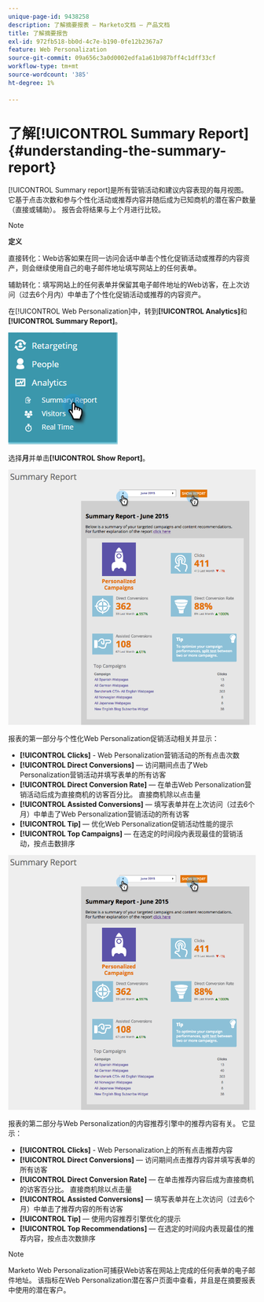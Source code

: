 ```yaml
---
unique-page-id: 9438258
description: 了解摘要报表 — Marketo文档 — 产品文档
title: 了解摘要报告
exl-id: 972fb518-bb0d-4c7e-b190-0fe12b2367a7
feature: Web Personalization
source-git-commit: 09a656c3a0d0002edfa1a61b987bff4c1dff33cf
workflow-type: tm+mt
source-wordcount: '385'
ht-degree: 1%

---
```


# 了解[!UICONTROL Summary Report] {#understanding-the-summary-report}

[!UICONTROL Summary report]是所有营销活动和建议内容表现的每月视图。 它基于点击次数和参与个性化活动或推荐内容并随后成为已知商机的潜在客户数量（直接或辅助）。 报告会将结果与上个月进行比较。

>[!NOTE]
>
>**定义**
>
>直接转化：Web访客如果在同一访问会话中单击个性化促销活动或推荐的内容资产，则会继续使用自己的电子邮件地址填写网站上的任何表单。
>
>辅助转化：填写网站上的任何表单并保留其电子邮件地址的Web访客，在上次访问（过去6个月内）中单击了个性化促销活动或推荐的内容资产。

在[!UICONTROL Web Personalization]中，转到&#x200B;**[!UICONTROL Analytics]**&#x200B;和&#x200B;**[!UICONTROL Summary Report]**。

![](assets/image2016-4-6-10-3a15-3a58.png)

选择&#x200B;**月**&#x200B;并单击&#x200B;**[!UICONTROL Show Report]**。

![](assets/2.png)

报表的第一部分与个性化Web Personalization促销活动相关并显示：

* **[!UICONTROL Clicks]** - Web Personalization营销活动的所有点击次数
* **[!UICONTROL Direct Conversions]** — 访问期间点击了Web Personalization营销活动并填写表单的所有访客
* **[!UICONTROL Direct Conversion Rate]** — 在单击Web Personalization营销活动后成为直接商机的访客百分比。 直接商机除以点击量
* **[!UICONTROL Assisted Conversions]** — 填写表单并在上次访问（过去6个月）中单击了Web Personalization营销活动的所有访客
* **[!UICONTROL Tip]** — 优化Web Personalization促销活动性能的提示
* **[!UICONTROL Top Campaigns]** — 在选定的时间段内表现最佳的营销活动，按点击数排序

![](assets/3.png)

报表的第二部分与Web Personalization的内容推荐引擎中的推荐内容有关。 它显示：

* **[!UICONTROL Clicks]** - Web Personalization上的所有点击推荐内容
* **[!UICONTROL Direct Conversions]** — 访问期间点击推荐内容并填写表单的所有访客
* **[!UICONTROL Direct Conversion Rate]** — 在单击推荐内容后成为直接商机的访客百分比。 直接商机除以点击量
* **[!UICONTROL Assisted Conversions]** — 填写表单并在上次访问（过去6个月）中单击了推荐内容的所有访客
* **[!UICONTROL Tip]** — 使用内容推荐引擎优化的提示
* **[!UICONTROL Top Recommendations]** — 在选定的时间段内表现最佳的推荐内容，按点击次数排序

>[!NOTE]
>
>Marketo Web Personalization可捕获Web访客在网站上完成的任何表单的电子邮件地址。 该指标在Web Personalization潜在客户页面中查看，并且是在摘要报表中使用的潜在客户。
